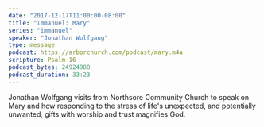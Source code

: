 ```yaml
---
date: "2017-12-17T11:00:00-08:00"
title: "Immanuel: Mary"
series: "immanuel"
speaker: "Jonathan Wolfgang"
type: message
podcast: https://arborchurch.com/podcast/mary.m4a
scripture: Psalm 16
podcast_bytes: 24924988
podcast_duration: 33:23
---
```


Jonathan Wolfgang visits from Northsore Community Church to speak on Mary and how responding to the stress of life's unexpected, and potentially unwanted, gifts with worship and trust magnifies God.
